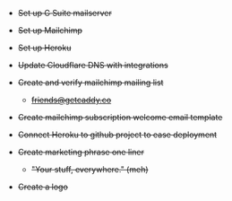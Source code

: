 -   ~~Set up G Suite mailserver~~

-   ~~Set up Mailchimp~~

-   ~~Set up Heroku~~

-   ~~Update Cloudflare DNS with integrations~~

-   ~~Create and verify mailchimp mailing list~~

    -   ~~friends@getcaddy.co~~

-   ~~Create mailchimp subscription welcome email template~~

-   ~~Connect Heroku to github project to ease deployment~~

-   ~~Create marketing phrase one liner~~

    -   ~~"Your stuff, everywhere." (meh)~~

-   ~~Create a logo~~
